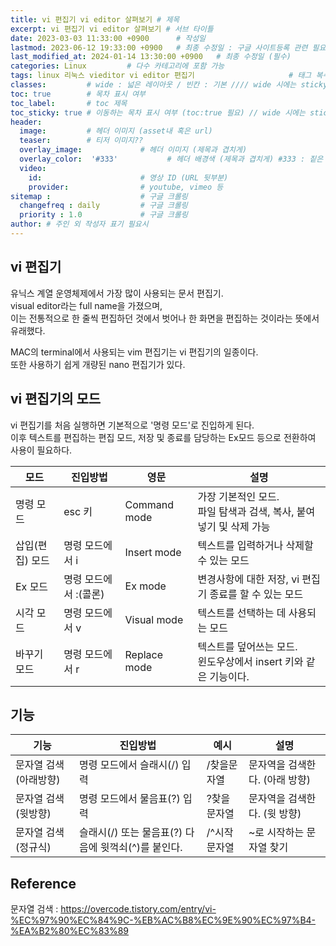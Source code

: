 ```yaml
---
title: vi 편집기 vi editor 살펴보기 # 제목
excerpt: vi 편집기 vi editor 살펴보기 # 서브 타이틀
date: 2023-03-03 11:33:00 +0900      # 작성일
lastmod: 2023-06-12 19:33:00 +0900   # 최종 수정일 : 구글 사이트등록 관련 필요
last_modified_at: 2024-01-14 13:30:00 +0900   # 최종 수정일 (필수)
categories: Linux         # 다수 카테고리에 포함 가능
tags: linux 리눅스 vieditor vi editor 편집기                     # 태그 복수개 가능
classes:         # wide : 넓은 레이아웃 / 빈칸 : 기본 //// wide 시에는 sticky toc 불가
toc: true        # 목차 표시 여부
toc_label:       # toc 제목
toc_sticky: true # 이동하는 목차 표시 여부 (toc:true 필요) // wide 시에는 sticky toc 불가
header: 
  image:         # 헤더 이미지 (asset내 혹은 url)
  teaser:        # 티저 이미지??
  overlay_image:             # 헤더 이미지 (제목과 겹치게)
  overlay_color:  '#333'           # 헤더 배경색 (제목과 겹치게) #333 : 짙은 회색
  video:
    id:                      # 영상 ID (URL 뒷부분)
    provider:                # youtube, vimeo 등
sitemap :                    # 구글 크롤링
  changefreq : daily         # 구글 크롤링
  priority : 1.0             # 구글 크롤링
author: # 주인 외 작성자 표기 필요시
---
```

<!--postNo: 20230303_002-->

## vi 편집기  

유닉스 계열 운영체제에서 가장 많이 사용되는 문서 편집기.  
visual editor라는 full name을 가졌으며,  
이는 전통적으로 한 줄씩 편집하던 것에서 벗어나 한 화면을 편집하는 것이라는 뜻에서 유래했다.  

MAC의 terminal에서 사용되는 vim 편집기는 vi 편집기의 일종이다.  
또한 사용하기 쉽게 개량된 nano 편집기가 있다.  


## vi 편집기의 모드

vi 편집기를 처음 실행하면 기본적으로 '명령 모드'로 진입하게 된다.  
이후 텍스트를 편집하는 편집 모드, 저장 및 종료를 담당하는 Ex모드 등으로 전환하여 사용이 필요하다.  

|모드|진입방법|영문|설명|
|---|---|---|---|
|명령 모드|esc 키|Command mode|가장 기본적인 모드. <br>파일 탐색과 검색, 복사, 붙여넣기 및 삭제 가능|
|삽입(편집) 모드|명령 모드에서 i|Insert mode|텍스트를 입력하거나 삭제할 수 있는 모드|
|Ex 모드|명령 모드에서 :(콜론)|Ex mode|변경사항에 대한 저장, vi 편집기 종료를 할 수 있는 모드|
|시각 모드|명령 모드에서 v|Visual mode|텍스트를 선택하는 데 사용되는 모드|
|바꾸기 모드|명령 모드에서 r|Replace mode|텍스트를 덮어쓰는 모드. <br>윈도우상에서 insert 키와 같은 기능이다.|


## 기능  

|기능|진입방법|예시|설명|
|---|---|---|---|
|문자열 검색(아래방향)|명령 모드에서 슬래시(/) 입력|/찾을문자열|문자역을 검색한다. (아래 방향)|
|문자열 검색(윗방향)|명령 모드에서 물음표(?) 입력|?찾을문자열|문자역을 검색한다. (윗 방향)|
|문자열 검색(정규식)| 슬래시(/) 또는 물음표(?) 다음에 윗꺽쇠(^)를 붙인다.|/^시작문자열|~로 시작하는 문자열 찾기|


## Reference  

문자열 검색 : https://overcode.tistory.com/entry/vi-%EC%97%90%EC%84%9C-%EB%AC%B8%EC%9E%90%EC%97%B4-%EA%B2%80%EC%83%89  